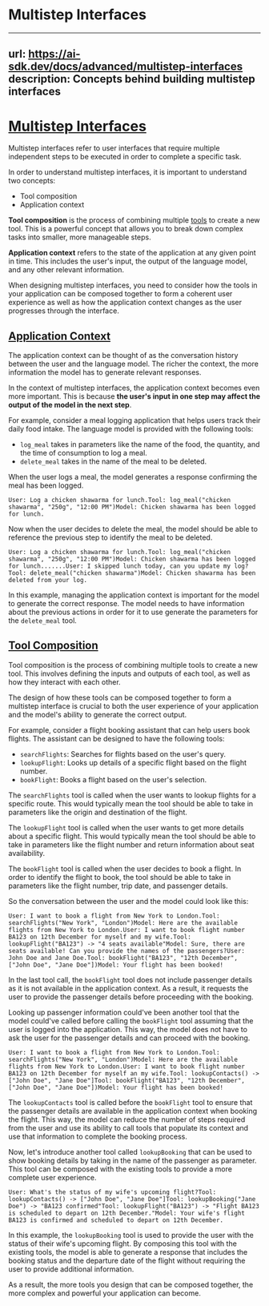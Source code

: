 # Multistep Interfaces


---
url: https://ai-sdk.dev/docs/advanced/multistep-interfaces
description: Concepts behind building multistep interfaces
---


# [Multistep Interfaces](#multistep-interfaces)


Multistep interfaces refer to user interfaces that require multiple independent steps to be executed in order to complete a specific task.

In order to understand multistep interfaces, it is important to understand two concepts:

-   Tool composition
-   Application context

**Tool composition** is the process of combining multiple [tools](/docs/ai-sdk-core/tools-and-tool-calling) to create a new tool. This is a powerful concept that allows you to break down complex tasks into smaller, more manageable steps.

**Application context** refers to the state of the application at any given point in time. This includes the user's input, the output of the language model, and any other relevant information.

When designing multistep interfaces, you need to consider how the tools in your application can be composed together to form a coherent user experience as well as how the application context changes as the user progresses through the interface.


## [Application Context](#application-context)


The application context can be thought of as the conversation history between the user and the language model. The richer the context, the more information the model has to generate relevant responses.

In the context of multistep interfaces, the application context becomes even more important. This is because **the user's input in one step may affect the output of the model in the next step**.

For example, consider a meal logging application that helps users track their daily food intake. The language model is provided with the following tools:

-   `log_meal` takes in parameters like the name of the food, the quantity, and the time of consumption to log a meal.
-   `delete_meal` takes in the name of the meal to be deleted.

When the user logs a meal, the model generates a response confirming the meal has been logged.

```
User: Log a chicken shawarma for lunch.Tool: log_meal("chicken shawarma", "250g", "12:00 PM")Model: Chicken shawarma has been logged for lunch.
```

Now when the user decides to delete the meal, the model should be able to reference the previous step to identify the meal to be deleted.

```
User: Log a chicken shawarma for lunch.Tool: log_meal("chicken shawarma", "250g", "12:00 PM")Model: Chicken shawarma has been logged for lunch.......User: I skipped lunch today, can you update my log?Tool: delete_meal("chicken shawarma")Model: Chicken shawarma has been deleted from your log.
```

In this example, managing the application context is important for the model to generate the correct response. The model needs to have information about the previous actions in order for it to use generate the parameters for the `delete_meal` tool.


## [Tool Composition](#tool-composition)


Tool composition is the process of combining multiple tools to create a new tool. This involves defining the inputs and outputs of each tool, as well as how they interact with each other.

The design of how these tools can be composed together to form a multistep interface is crucial to both the user experience of your application and the model's ability to generate the correct output.

For example, consider a flight booking assistant that can help users book flights. The assistant can be designed to have the following tools:

-   `searchFlights`: Searches for flights based on the user's query.
-   `lookupFlight`: Looks up details of a specific flight based on the flight number.
-   `bookFlight`: Books a flight based on the user's selection.

The `searchFlights` tool is called when the user wants to lookup flights for a specific route. This would typically mean the tool should be able to take in parameters like the origin and destination of the flight.

The `lookupFlight` tool is called when the user wants to get more details about a specific flight. This would typically mean the tool should be able to take in parameters like the flight number and return information about seat availability.

The `bookFlight` tool is called when the user decides to book a flight. In order to identify the flight to book, the tool should be able to take in parameters like the flight number, trip date, and passenger details.

So the conversation between the user and the model could look like this:

```
User: I want to book a flight from New York to London.Tool: searchFlights("New York", "London")Model: Here are the available flights from New York to London.User: I want to book flight number BA123 on 12th December for myself and my wife.Tool: lookupFlight("BA123") -> "4 seats available"Model: Sure, there are seats available! Can you provide the names of the passengers?User: John Doe and Jane Doe.Tool: bookFlight("BA123", "12th December", ["John Doe", "Jane Doe"])Model: Your flight has been booked!
```

In the last tool call, the `bookFlight` tool does not include passenger details as it is not available in the application context. As a result, it requests the user to provide the passenger details before proceeding with the booking.

Looking up passenger information could've been another tool that the model could've called before calling the `bookFlight` tool assuming that the user is logged into the application. This way, the model does not have to ask the user for the passenger details and can proceed with the booking.

```
User: I want to book a flight from New York to London.Tool: searchFlights("New York", "London")Model: Here are the available flights from New York to London.User: I want to book flight number BA123 on 12th December for myself an my wife.Tool: lookupContacts() -> ["John Doe", "Jane Doe"]Tool: bookFlight("BA123", "12th December", ["John Doe", "Jane Doe"])Model: Your flight has been booked!
```

The `lookupContacts` tool is called before the `bookFlight` tool to ensure that the passenger details are available in the application context when booking the flight. This way, the model can reduce the number of steps required from the user and use its ability to call tools that populate its context and use that information to complete the booking process.

Now, let's introduce another tool called `lookupBooking` that can be used to show booking details by taking in the name of the passenger as parameter. This tool can be composed with the existing tools to provide a more complete user experience.

```
User: What's the status of my wife's upcoming flight?Tool: lookupContacts() -> ["John Doe", "Jane Doe"]Tool: lookupBooking("Jane Doe") -> "BA123 confirmed"Tool: lookupFlight("BA123") -> "Flight BA123 is scheduled to depart on 12th December."Model: Your wife's flight BA123 is confirmed and scheduled to depart on 12th December.
```

In this example, the `lookupBooking` tool is used to provide the user with the status of their wife's upcoming flight. By composing this tool with the existing tools, the model is able to generate a response that includes the booking status and the departure date of the flight without requiring the user to provide additional information.

As a result, the more tools you design that can be composed together, the more complex and powerful your application can become.
